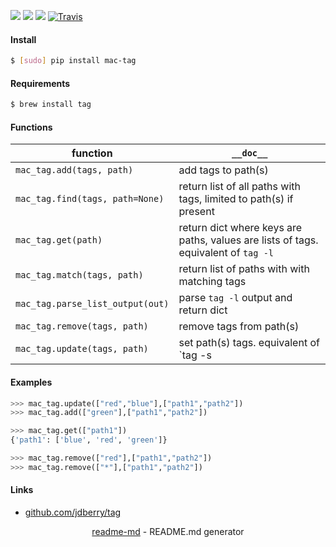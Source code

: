 [![](https://img.shields.io/badge/OS-MacOS-blue.svg?longCache=True)]()
[![](https://img.shields.io/pypi/pyversions/mac-tag.svg?longCache=True)](https://pypi.org/project/mac-tag/)
[![](https://img.shields.io/pypi/v/mac-tag.svg?maxAge=3600)](https://pypi.org/project/mac-tag/)
[![Travis](https://api.travis-ci.org/looking-for-a-job/mac-tag.py.svg?branch=master)](https://travis-ci.org/looking-for-a-job/mac-tag.py/)

#### Install
```bash
$ [sudo] pip install mac-tag
```

#### Requirements
```bash
$ brew install tag
```

#### Functions
function|`__doc__`
-|-
`mac_tag.add(tags, path)`|add tags to path(s)
`mac_tag.find(tags, path=None)`|return list of all paths with tags, limited to path(s) if present
`mac_tag.get(path)`|return dict where keys are paths, values are lists of tags. equivalent of `tag -l`
`mac_tag.match(tags, path)`|return list of paths with with matching tags
`mac_tag.parse_list_output(out)`|parse `tag -l` output and return dict
`mac_tag.remove(tags, path)`|remove tags from path(s)
`mac_tag.update(tags, path)`|set path(s) tags. equivalent of `tag -s | --set`

#### Examples
```python
>>> mac_tag.update(["red","blue"],["path1","path2"])
>>> mac_tag.add(["green"],["path1","path2"])
```

```python
>>> mac_tag.get(["path1"])
{'path1': ['blue', 'red', 'green']}
```

```python
>>> mac_tag.remove(["red"],["path1","path2"])
>>> mac_tag.remove(["*"],["path1","path2"])
```

#### Links
+   [github.com/jdberry/tag](https://github.com/jdberry/tag)

<p align="center"><a href="https://pypi.org/project/readme-md/">readme-md</a> - README.md generator</p>